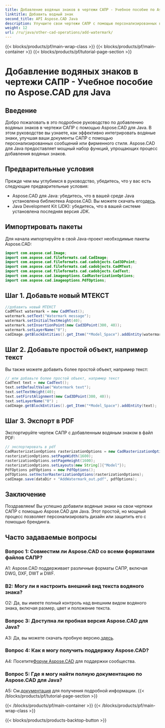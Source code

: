 ```yaml
---
title: Добавление водяных знаков в чертежи САПР - Учебное пособие по Aspose.CAD для Java
linktitle: Добавить водный знак
second_title: API Aspose.CAD Java
description: Улучшите свои чертежи САПР с помощью персонализированных водяных знаков с помощью Aspose.CAD для Java. Следуйте нашему пошаговому руководству для бесшовной интеграции.
weight: 12
url: /ru/java/other-cad-operations/add-watermark/
---
```


{{< blocks/products/pf/main-wrap-class >}}
{{< blocks/products/pf/main-container >}}
{{< blocks/products/pf/tutorial-page-section >}}

# Добавление водяных знаков в чертежи САПР - Учебное пособие по Aspose.CAD для Java

## Введение

Добро пожаловать в это подробное руководство по добавлению водяных знаков в чертежи САПР с помощью Aspose.CAD для Java. В этом руководстве вы узнаете, как эффективно интегрировать водяные знаки, улучшая ваши документы САПР с помощью персонализированных сообщений или фирменного стиля. Aspose.CAD для Java предоставляет мощный набор функций, упрощающих процесс добавления водяных знаков.

## Предварительные условия

Прежде чем мы углубимся в руководство, убедитесь, что у вас есть следующие предварительные условия:

-  Aspose.CAD для Java: убедитесь, что в вашей среде Java установлена библиотека Aspose.CAD. Вы можете скачать его[здесь](https://releases.aspose.com/cad/java/).
- Java Development Kit (JDK): убедитесь, что в вашей системе установлена последняя версия JDK.

## Импортировать пакеты

Для начала импортируйте в свой Java-проект необходимые пакеты Aspose.CAD:

```java
import com.aspose.cad.Image;
import com.aspose.cad.fileformats.cad.CadImage;
import com.aspose.cad.fileformats.cad.cadobjects.Cad3DPoint;
import com.aspose.cad.fileformats.cad.cadobjects.CadMText;
import com.aspose.cad.fileformats.cad.cadobjects.CadText;
import com.aspose.cad.imageoptions.CadRasterizationOptions;
import com.aspose.cad.imageoptions.PdfOptions;
```

## Шаг 1. Добавьте новый МТЕКСТ

```java
//добавить новый МТЕКСТ
CadMText watermark = new CadMText();
watermark.setText("Watermark message");
watermark.setInitialTextHeight(40);
watermark.setInsertionPoint(new Cad3DPoint(300, 40));
watermark.setLayerName("0");
cadImage.getBlockEntities().get_Item("*Model_Space").addEntity(watermark);
```

## Шаг 2. Добавьте простой объект, например текст

Вы также можете добавить более простой объект, например текст:

```java
// или добавьте более простой объект, например текст
CadText text = new CadText();
text.setDefaultValue("Watermark text");
text.setTextHeight(40);
text.setFirstAlignment(new Cad3DPoint(300, 40));
text.setLayerName("0") ;
cadImage.getBlockEntities().get_Item("*Model_Space").addEntity(text);
```

## Шаг 3. Экспорт в PDF

Экспортируйте чертеж САПР с добавленным водяным знаком в файл PDF:

```java
// экспортировать в pdf
CadRasterizationOptions rasterizationOptions = new CadRasterizationOptions();
rasterizationOptions.setPageWidth(1600);
rasterizationOptions.setPageHeight(1600);
rasterizationOptions.setLayouts(new String[]{"Model"});
PdfOptions pdfOptions = new PdfOptions();
pdfOptions.setVectorRasterizationOptions(rasterizationOptions);
cadImage.save(dataDir + "AddWatermark_out.pdf", pdfOptions);

```

## Заключение

Поздравляем! Вы успешно добавили водяные знаки на свои чертежи САПР с помощью Aspose.CAD для Java. Этот простой, но мощный процесс позволяет персонализировать дизайн или защитить его с помощью брендинга.

## Часто задаваемые вопросы

### Вопрос 1: Совместим ли Aspose.CAD со всеми форматами файлов САПР?

A1: Aspose.CAD поддерживает различные форматы САПР, включая DWG, DXF, DWT и DWF.

### В2: Могу ли я настроить внешний вид текста водяного знака?

О2: Да, вы имеете полный контроль над внешним видом водяного знака, включая размер, цвет и положение текста.

### Вопрос 3: Доступна ли пробная версия Aspose.CAD для Java?

 A3: Да, вы можете скачать пробную версию.[здесь](https://releases.aspose.com/).

### Вопрос 4: Как я могу получить поддержку Aspose.CAD?

 А4: Посетите[Форум Aspose.CAD](https://forum.aspose.com/c/cad/19) для поддержки сообщества.

### Вопрос 5: Где я могу найти полную документацию по Aspose.CAD для Java?

 A5: См.[документация](https://reference.aspose.com/cad/java/) для получения подробной информации.
{{< /blocks/products/pf/tutorial-page-section >}}

{{< /blocks/products/pf/main-container >}}
{{< /blocks/products/pf/main-wrap-class >}}

{{< blocks/products/products-backtop-button >}}
